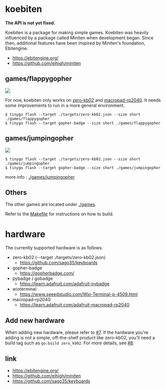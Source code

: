 # koebiten

**The API is not yet fixed.**

Koebiten is a package for making simple games.
Koebiten was heavily influenced by a package called Miniten when development began.
Since then, additional features have been inspired by Miniten's foundation, Ebitengine.

* https://ebitengine.org/
* https://github.com/eihigh/miniten

## games/flappygopher

![](./images/flappygopher.jpg)

For now, koebiten only works on [zero-kb02](https://github.com/sago35/keyboards) and [macropad-rp2040](https://learn.adafruit.com/adafruit-macropad-rp2040). It needs some improvements to run in a more general environment.  

```
$ tinygo flash --target ./targets/zero-kb02.json --size short ./games/flappygopher
$ tinygo flash --target gopher-badge --size short ./games/flappygopher
```

## games/jumpingopher

![](./images/jumpingopher.jpg)

```
$ tinygo flash --target ./targets/zero-kb02.json --size short ./games/jumpingopher
$ tinygo flash --target gopher-badge --size short ./games/jumpingopher
```

more info : [./games/jumpingopher](./games/jumpingopher)

## Others

The other games are located under [./games](./games).

Refer to the [Makefile](./Makefile) for instructions on how to build.

# hardware

The currently supported hardware is as follows.

* zero-kb02 (--target ./targets/zero-kb02.json)
    * https://github.com/sago35/keyboards
* gopher-badge
    * https://gopherbadge.com/
* pybadge / gobadge
    * https://learn.adafruit.com/adafruit-pybadge
* wioterminal
    * https://www.seeedstudio.com/Wio-Terminal-p-4509.html
* macropad-rp2040
    * https://learn.adafruit.com/adafruit-macropad-rp2040

## Add new hardware

When adding new hardware, please refer to [#7](https://github.com/sago35/koebiten/pull/7).
If the hardware you're adding is not a simple, off-the-shelf product like zero-kb02,
you'll need a build tag such as `go:build zero_kb02`.
For more details, see [#8](https://github.com/sago35/koebiten/pull/8).

## link

* https://ebitengine.org/
* https://github.com/eihigh/miniten
* https://github.com/sago35/keyboards
